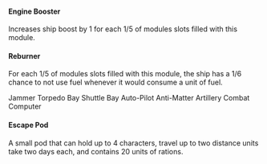 #### Engine Booster
Increases ship boost by 1 for each 1/5 of modules slots filled with this module.
#### Reburner
For each 1/5 of modules slots filled with this module, the ship has a 1/6 chance to not use fuel whenever it would consume a unit of fuel.

Jammer
Torpedo Bay
Shuttle Bay
Auto-Pilot
Anti-Matter Artillery
Combat Computer
#### Escape Pod
A small pod that can hold up to 4 characters, travel up to two distance units take two days each, and contains 20 units of rations.